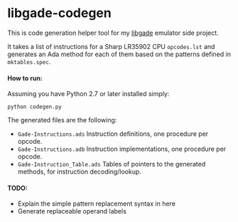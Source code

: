 # libgade-codegen

This is code generation helper tool for my [libgade](https://github.com/ellamosi/libgade) emulator side project.

It takes a list of instructions for a Sharp LR35902 CPU `opcodes.lst` and generates an Ada method for each of them based on the patterns defined in `mktables.spec`.

#### How to run:

Assuming you have Python 2.7 or later installed simply:

`python codegen.py`

The generated files are the following:
- `Gade-Instructions.ads`
  Instruction definitions, one procedure per opcode.
- `Gade-Instructions.adb`
  Instruction implementations, one procedure per opcode.
- `Gade-Instruction_Table.ads`
  Tables of pointers to the generated methods, for instruction decoding/lookup.

#### TODO:
- Explain the simple pattern replacement syntax in here
- Generate replaceable operand labels
